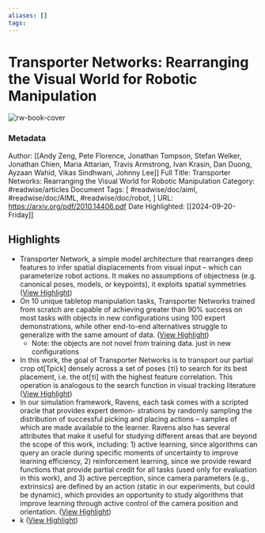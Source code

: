 ```yaml
---
aliases: []
tags:
---
```

# Transporter Networks: Rearranging the Visual World for Robotic Manipulation

![rw-book-cover](https://readwise-assets.s3.amazonaws.com/static/images/article4.6bc1851654a0.png)
### Metadata
Author: [[Andy Zeng, Pete Florence, Jonathan Tompson, Stefan Welker, Jonathan Chien, Maria Attarian, Travis Armstrong, Ivan Krasin, Dan Duong, Ayzaan Wahid, Vikas Sindhwani, Johnny Lee]]
Full Title: Transporter Networks: Rearranging the Visual World for Robotic Manipulation
Category: #readwise/articles
Document Tags: [ #readwise/doc/aiml,  #readwise/doc/AIML,  #readwise/doc/robot, ]
URL: https://arxiv.org/pdf/2010.14406.pdf
Date Highlighted: [[2024-09-20-Friday]]

## Highlights
- Transporter Network, a simple
  model architecture that rearranges deep features to infer spatial displacements from
  visual input – which can parameterize robot actions. It makes no assumptions of
  objectness (e.g. canonical poses, models, or keypoints), it exploits spatial symmetries ([View Highlight](https://read.readwise.io/read/01gpf4xwbsmdahtqaecee9kn7j))
- On
  10 unique tabletop manipulation tasks, Transporter Networks trained from scratch are capable of achieving
  greater than 90% success on most tasks with objects in new configurations using 100 expert demonstrations,
  while other end-to-end alternatives struggle to generalize with the same amount of data. ([View Highlight](https://read.readwise.io/read/01gpf4nhwqg4vhk4fr7ayhxx0t))
    - Note: the objects are not novel from training data. just in new configurations
- In this work, the goal of Transporter Networks is to transport our partial crop ot[Tpick] densely across a
  set of poses {τi} to search for its best placement, i.e. the ot[τi] with the highest feature correlation. This
  operation is analogous to the search function in visual tracking literature ([View Highlight](https://read.readwise.io/read/01gpf5aw8bmgq7byfe6g5zsvph))
- In our simulation framework, Ravens, each task comes with a scripted oracle that provides expert demon-
  strations by randomly sampling the distribution of successful picking and placing actions – samples of
  which are made available to the learner. Ravens also has several attributes that make it useful for studying
  different areas that are beyond the scope of this work, including: 1) active learning, since algorithms can
  query an oracle during specific moments of uncertainty to improve learning efficiency, 2) reinforcement
  learning, since we provide reward functions that provide partial credit for all tasks (used only for evaluation
  in this work), and 3) active perception, since camera parameters (e.g., extrinsics) are defined by an action
  (static in our experiments, but could be dynamic), which provides an opportunity to study algorithms that
  improve learning through active control of the camera position and orientation. ([View Highlight](https://read.readwise.io/read/01gph78r0b3rcxx3tadeasvb4k))
- k ([View Highlight](https://read.readwise.io/read/01gph7sp3p6929648e4jrsegdg))
